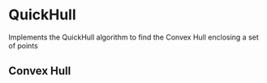 # QuickHull


Implements the QuickHull algorithm to find the Convex Hull enclosing a set of points

## Convex Hull 
